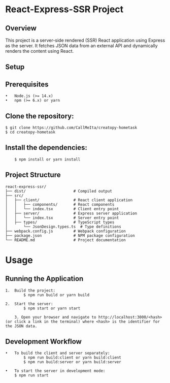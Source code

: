 React-Express-SSR Project
==========================

Overview
--------
This project is a server-side rendered (SSR) React application using Express as the server. It fetches JSON data from an external API and dynamically renders the content using React.

Setup
-----
Prerequisites
-------------

	•	Node.js (>= 14.x)
	•	npm (>= 6.x) or yarn

Clone the repository:
----------------------

    $ git clone https://github.com/CallMeIta/creatopy-hometask
    $ cd creatopy-hometask

Install the dependencies:
-------------------------
    
        $ npm install or yarn install

Project Structure
-----------------
    react-express-ssr/
    ├── dist/                     # Compiled output
    ├── src/
    │   ├── client/               # React client application
    │   │   ├── components/       # React components
    │   │   └── index.tsx         # Client entry point
    │   ├── server/               # Express server application
    │   │   └── index.tsx         # Server entry point
    │   ├── types/                # TypeScript types
    │       └── JsonDesign.types.ts  # Type definitions
    ├── webpack.config.js         # Webpack configuration
    ├── package.json              # NPM package configuration
    └── README.md                 # Project documentation

Usage
=====

Running the Application
-----------------------

	1.	Build the project:
            $ npm run build or yarn build

    2.	Start the server:
            $ npm start or yarn start

    	3. Open your browser and navigate to http://localhost:3000/<hash> (or click a link in the terminal) where <hash> is the identifier for the JSON data.

Development Workflow
--------------------

    •   To build the client and server separately:
            $ npm run build:client or yarn build:client
            $ npm run build:server or yarn build:server

	•   To start the server in development mode:   
        $ npm run start